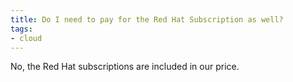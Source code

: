 ```yaml
---
title: Do I need to pay for the Red Hat Subscription as well?
tags:
- cloud
---
```

No, the Red Hat subscriptions are included in our price.
